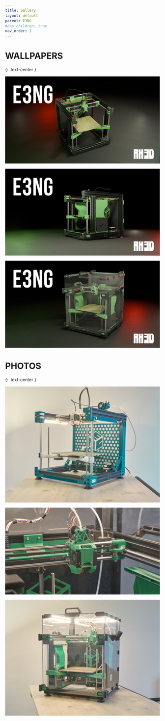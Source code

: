 ```yaml
---
title: Gallery
layout: default
parent: E3NG
#has_children: true
nav_order: 1
---
```

# WALLPAPERS
{: .text-center }

![](./assets/images/gallery/E3NG_WP1.jpg)

![](./assets/images/gallery/E3NG_WP2.jpg)

![](./assets/images/gallery/E3NG_WP3.jpg)

# PHOTOS
{: .text-center }

![](./assets/images/gallery/DSC03417_fhd.jpg)

![](./assets/images/gallery/DSC03444HD.jpg)

![](./assets/images/gallery/DSC03455_fhd.jpg)

